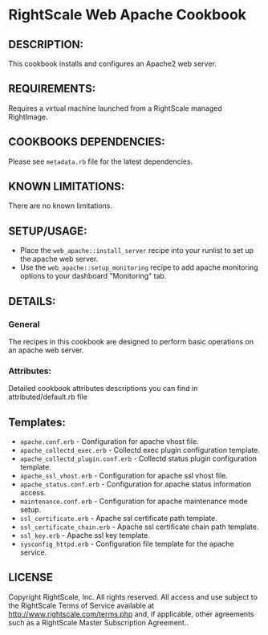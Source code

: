 # RightScale Web Apache Cookbook

## DESCRIPTION:

This cookbook installs and configures an Apache2 web server.

## REQUIREMENTS:

Requires a virtual machine launched from a RightScale managed RightImage.

## COOKBOOKS DEPENDENCIES:

Please see `metadata.rb` file for the latest dependencies.

## KNOWN LIMITATIONS:

There are no known limitations.

## SETUP/USAGE:

* Place the `web_apache::install_server` recipe into your runlist to set up the
  apache web server.
* Use the `web_apache::setup_monitoring` recipe to add apache monitoring options
  to your dashboard "Monitoring" tab.

## DETAILS:

### General

The recipes in this cookbook are designed to perform basic operations on an
apache web server.

### Attributes:

Detailed cookbook attributes descriptions you can find in attributed/default.rb
file

## Templates:

* `apache.conf.erb` -
  Configuration for apache vhost file.
* `apache_collectd_exec.erb` -
  Collectd exec plugin configuration template.
* `apache_collectd_plugin.conf.erb` -
  Collectd status plugin configuration template.
* `apache_ssl_vhost.erb` -
  Configuration for apache ssl vhost file.
* `apache_status.conf.erb` -
  Configuration for apache status information access.
* `maintenance.conf.erb` -
  Configuration for apache maintenance mode setup.
* `ssl_certificate.erb` -
  Apache ssl certificate path template.
* `ssl_certificate_chain.erb` -
  Apache ssl certificate chain path template.
* `ssl_key.erb` -
  Apache ssl key template.
* `sysconfig_httpd.erb` -
  Configuration file template for the apache service.

## LICENSE

Copyright RightScale, Inc. All rights reserved.
All access and use subject to the RightScale Terms of Service available at
http://www.rightscale.com/terms.php and, if applicable, other agreements
such as a RightScale Master Subscription Agreement..
